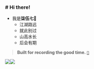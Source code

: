 ### # Hi there!

+ 我是**柒伍七**🦧
	- 江湖路远
	- 就此别过
	- 山高水长
	- 后会有期

> **Built for recording the good time.** [`💖`](https://s757129.github.io)


<a href="https://s757129.github.io"><img src="https://github-readme-stats.vercel.app/api?username=s757129&hide_title=true&hide_border=true&show_icons=true&include_all_commits=true&line_height=21&bg_color=0,EC6C6C,FFD479,FFFC79,73FA79&theme=graywhite&locale=cn" /></a><a href="https://s757129.github.io"><img src="https://github-readme-stats.vercel.app/api/top-langs/?username=s757129&hide_title=true&hide_border=true&layout=compact&bg_color=0,73FA79,73FDFF,D783FF&theme=graywhite&locale=cn" /></a>
